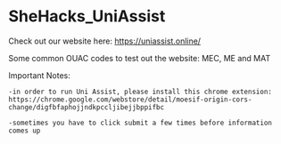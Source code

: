 # SheHacks_UniAssist

Check out our website here: https://uniassist.online/

Some common OUAC codes to test out the website: MEC, ME and MAT

Important Notes: 
  
	-in order to run Uni Assist, please install this chrome extension: https://chrome.google.com/webstore/detail/moesif-origin-cors-change/digfbfaphojjndkpccljibejjbppifbc
  
	-sometimes you have to click submit a few times before information comes up

